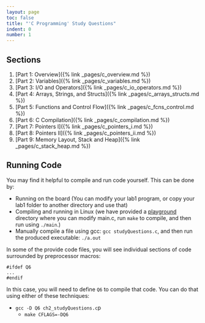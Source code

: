 ```yaml
---
layout: page
toc: false
title: "'C Programming' Study Questions"
indent: 0
number: 1
---
```


## Sections
1. [Part 1: Overview]({% link _pages/c_overview.md %})
1. [Part 2: Variables]({% link _pages/c_variables.md %})
1. [Part 3: I/O and Operators]({% link _pages/c_io_operators.md %})
1. [Part 4: Arrays, Strings, and Structs]({% link _pages/c_arrays_structs.md %})
1. [Part 5: Functions and Control Flow]({% link _pages/c_fcns_control.md %})
1. [Part 6: C Compilation]({% link _pages/c_compilation.md %})
1. [Part 7: Pointers I]({% link _pages/c_pointers_i.md %})
1. [Part 8: Pointers II]({% link _pages/c_pointers_ii.md %})
1. [Part 9: Memory Layout, Stack and Heap]({% link _pages/c_stack_heap.md %})

## Running Code
You may find it helpful to compile and run code yourself.  This can be done by:
  * Running on the board (You can modify your lab1 program, or copy your lab1 folder to another directory and use that)
  * Compiling and running in Linux (we have provided a [playground](https://github.com/byu-cpe/ecen330_student/tree/main/playground) directory where you can modify main.c, run `make` to compile, and then run using `./main`.)
  * Manually compile a file using gcc: `gcc studyQuestions.c`, and then run the produced executable: `./a.out`

In some of the provide code files, you will see individual sections of code surrounded by preprocessor macros:
```
#ifdef Q6
...
#endif
```

In this case, you will need to define `Q6` to compile that code.  You can do that using either of these techniques:
* `gcc -D Q6 ch2_studyQuestions.c`p
  * `make CFLAGS=-DQ6`

